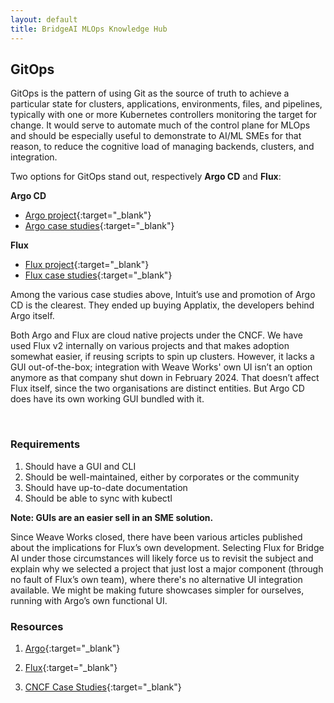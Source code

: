 ```yaml
---
layout: default
title: BridgeAI MLOps Knowledge Hub
---
```


## GitOps


GitOps is the pattern of using Git as the source of truth to achieve a particular state for clusters, applications, environments, files, and pipelines, typically with one or more Kubernetes controllers monitoring the target for change. It would serve to automate much of the control plane for MLOps and should be especially useful to demonstrate to AI/ML SMEs for that reason, to reduce the cognitive load of managing backends, clusters, and integration.

Two options for GitOps stand out, respectively **Argo CD** and **Flux**:

**Argo CD**
- [Argo project](https://argoproj.github.io/){:target="_blank"} 
- [Argo case studies](https://www.cncf.io/case-studies/?_sft_lf-project=argo){:target="_blank"} 

**Flux**
- [Flux project](https://fluxcd.io/){:target="_blank"} 
- [Flux case studies](https://www.cncf.io/case-studies/?_sft_lf-project=flux){:target="_blank"} 


Among the various case studies above, Intuit’s use and promotion of Argo CD is the clearest. They ended up buying Applatix, the developers behind Argo itself.


Both Argo and Flux are cloud native projects under the CNCF. We have used Flux v2 internally on various projects and that makes adoption somewhat easier, if reusing scripts to spin up clusters. However, it lacks a GUI out-of-the-box; integration with Weave Works' own UI isn’t an option anymore as that company shut down in February 2024. That doesn’t affect Flux itself, since the two organisations are distinct entities. But Argo CD does have its own working GUI bundled with it.

<br>

### Requirements
1. Should have a GUI and CLI
2. Should be well-maintained, either by corporates or the community
3. Should have up-to-date documentation
4. Should be able to sync with kubectl

**Note: GUIs are an easier sell in an SME solution.**


Since Weave Works closed, there have been various articles published about the implications for Flux’s own development. Selecting Flux for Bridge AI under those circumstances will likely force us to revisit the subject and explain why we selected a project that just lost a major component (through no fault of Flux’s own team), where there's no alternative UI integration available. We might be making future showcases simpler for ourselves, running with Argo’s own functional UI.

### Resources

1. [Argo](https://argoproj.github.io/){:target="_blank"}

2. [Flux](https://fluxcd.io/){:target="_blank"} 

3. [CNCF Case Studies](https://www.cncf.io/case-studies/){:target="_blank"} 